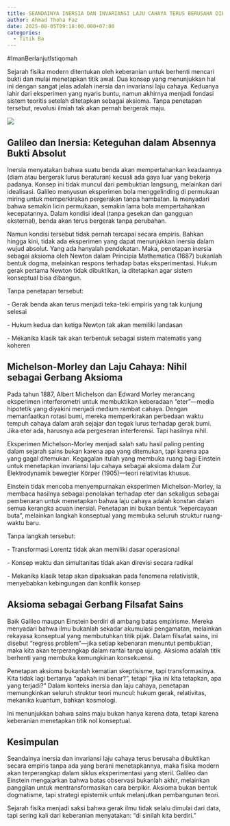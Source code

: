 ```yaml
---
title: SEANDAINYA INERSIA DAN INVARIANSI LAJU CAHAYA TERUS BERUSAHA DIBUKTIKAN
author: Ahmad Thoha Faz
date: 2025-08-05T09:18:00.000+07:00
categories:
  - Titik Ba
---
```

\#ImanBerlanjutIstiqomah



Sejarah fisika modern ditentukan oleh keberanian untuk berhenti mencari bukti dan mulai menetapkan titik awal. Dua konsep yang menunjukkan hal ini dengan sangat jelas adalah inersia dan invariansi laju cahaya. Keduanya lahir dari eksperimen yang nyaris buntu, namun akhirnya menjadi fondasi sistem teoritis setelah ditetapkan sebagai aksioma. Tanpa penetapan tersebut, revolusi ilmiah tak akan pernah bergerak maju.

![](/images/uploads/whatsapp-image-2025-08-04-at-16.40.58_74ae7424.jpg)



## Galileo dan Inersia: Keteguhan dalam Absennya Bukti Absolut



Inersia menyatakan bahwa suatu benda akan mempertahankan keadaannya (diam atau bergerak lurus beraturan) kecuali ada gaya luar yang bekerja padanya. Konsep ini tidak muncul dari pembuktian langsung, melainkan dari idealisasi. Galileo menyusun eksperimen bola menggelinding di permukaan miring untuk memperkirakan pergerakan tanpa hambatan. Ia menyadari bahwa semakin licin permukaan, semakin lama bola mempertahankan kecepatannya. Dalam kondisi ideal (tanpa gesekan dan gangguan eksternal), benda akan terus bergerak tanpa perubahan.



Namun kondisi tersebut tidak pernah tercapai secara empiris. Bahkan hingga kini, tidak ada eksperimen yang dapat menunjukkan inersia dalam wujud absolut. Yang ada hanyalah pendekatan. Maka, penetapan inersia sebagai aksioma oleh Newton dalam Principia Mathematica (1687) bukanlah bentuk dogma, melainkan respons terhadap batas eksperimentasi. Hukum gerak pertama Newton tidak dibuktikan, ia ditetapkan agar sistem konseptual bisa dibangun.



Tanpa penetapan tersebut:

\- Gerak benda akan terus menjadi teka-teki empiris yang tak kunjung selesai  

\- Hukum kedua dan ketiga Newton tak akan memiliki landasan  

\- Mekanika klasik tak akan terbentuk sebagai sistem matematis yang koheren  



## Michelson-Morley dan Laju Cahaya: Nihil sebagai Gerbang Aksioma



Pada tahun 1887, Albert Michelson dan Edward Morley merancang eksperimen interferometri untuk membuktikan keberadaan “eter”—media hipotetik yang diyakini menjadi medium rambat cahaya. Dengan memanfaatkan rotasi bumi, mereka memperkirakan perbedaan waktu tempuh cahaya dalam arah sejajar dan tegak lurus terhadap gerak bumi. Jika eter ada, harusnya ada pergeseran interferensi. Tapi hasilnya nihil.



Eksperimen Michelson-Morley menjadi salah satu hasil paling penting dalam sejarah sains bukan karena apa yang ditemukan, tapi karena apa yang gagal ditemukan. Kegagalan itulah yang membuka ruang bagi Einstein untuk menetapkan invariansi laju cahaya sebagai aksioma dalam Zur Elektrodynamik bewegter Körper (1905)—teori relativitas khusus.



Einstein tidak mencoba menyempurnakan eksperimen Michelson-Morley, ia membaca hasilnya sebagai penolakan terhadap eter dan sekaligus sebagai pembenaran untuk menetapkan bahwa laju cahaya adalah konstan dalam semua kerangka acuan inersial. Penetapan ini bukan bentuk “kepercayaan buta”, melainkan langkah konseptual yang membuka seluruh struktur ruang-waktu baru.



Tanpa langkah tersebut:

\- Transformasi Lorentz tidak akan memiliki dasar operasional  

\- Konsep waktu dan simultanitas tidak akan direvisi secara radikal  

\- Mekanika klasik tetap akan dipaksakan pada fenomena relativistik, menyebabkan kebingungan dan konflik konsep  



## Aksioma sebagai Gerbang Filsafat Sains



Baik Galileo maupun Einstein berdiri di ambang batas empirisme. Mereka menyadari bahwa ilmu bukanlah sekadar akumulasi pengamatan, melainkan rekayasa konseptual yang membutuhkan titik pijak. Dalam filsafat sains, ini disebut “regress problem”—jika setiap kebenaran menuntut pembuktian, maka kita akan terperangkap dalam rantai tanpa ujung. Aksioma adalah titik berhenti yang membuka kemungkinan konsekuensi.



Penetapan aksioma bukanlah kematian skeptisisme, tapi transformasinya. Kita tidak lagi bertanya “apakah ini benar?”, tetapi “jika ini kita tetapkan, apa yang terjadi?” Dalam konteks inersia dan laju cahaya, penetapan memungkinkan seluruh struktur teori muncul: hukum gerak, relativitas, mekanika kuantum, bahkan kosmologi.



Ini menunjukkan bahwa sains maju bukan hanya karena data, tetapi karena keberanian menetapkan titik nol konseptual.



## Kesimpulan



Seandainya inersia dan invariansi laju cahaya terus berusaha dibuktikan secara empiris tanpa ada yang berani menetapkannya, maka fisika modern akan terperangkap dalam siklus eksperimentasi yang steril. Galileo dan Einstein mengajarkan bahwa batas observasi bukanlah akhir, melainkan panggilan untuk mentransformasikan cara berpikir. Aksioma bukan bentuk dogmatisme, tapi strategi epistemik untuk melanjutkan pembangunan teori.



Sejarah fisika menjadi saksi bahwa gerak ilmu tidak selalu dimulai dari data, tapi sering kali dari keberanian menyatakan: “di sinilah kita berdiri.”

